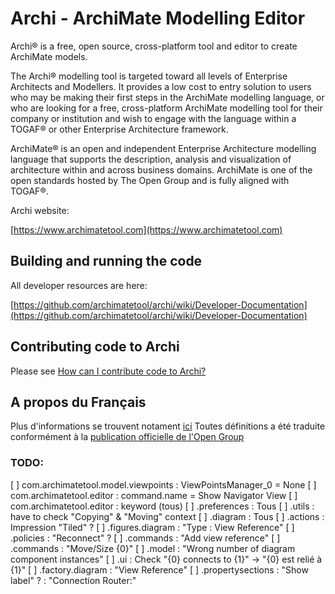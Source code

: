 

# Archi - ArchiMate Modelling Editor

Archi® is a free, open source, cross-platform tool and editor to create ArchiMate models.

The Archi® modelling tool is targeted toward all levels of Enterprise Architects and Modellers. It provides a low cost to entry solution to users who may be making their first steps in the ArchiMate modelling language, or who are looking for a free, cross-platform ArchiMate modelling tool for their company or institution and wish to engage with the language within a TOGAF® or other Enterprise Architecture framework.

ArchiMate® is an open and independent Enterprise Architecture modelling language that supports the description, analysis and visualization of architecture within and across business domains. ArchiMate is one of the open standards hosted by The Open Group and is fully aligned with TOGAF®.

Archi website:

[https://www.archimatetool.com](https://www.archimatetool.com)


## Building and running the code

All developer resources are here:

[https://github.com/archimatetool/archi/wiki/Developer-Documentation](https://github.com/archimatetool/archi/wiki/Developer-Documentation)


## Contributing code to Archi

Please see [How can I contribute code to Archi?](https://github.com/Phillipus/archi/wiki/How-can-I-contribute-code-to-Archi%3F)


## A propos du Français

Plus d'informations se trouvent notament [ici](https://github.com/archimatetool/archi/wiki/Translating-Archi)
Toutes définitions a été traduite conformément à la [publication officielle de l'Open Group](https://publications.opengroup.org/c204)

### TODO: 
[ ] com.archimatetool.model.viewpoints : ViewPointsManager_0 = None
[ ] com.archimatetool.editor     : command.name = Show Navigator View
[ ] com.archimatetool.editor     : keyword (tous)
    [ ] .preferences             : Tous
    [ ] .utils                   : have to check "Copying" & "Moving" context
    [ ] .diagram                 : Tous
            [ ] .actions         : Impression "Tiled" ?
            [ ] .figures.diagram :  "Type : View Reference"
            [ ] .policies        : "Reconnect" ?
            [ ] .commands        : "Add view reference"
            [ ] .commands        : "Move/Size {0}"
    [ ] .model                   : "Wrong number of diagram component instances"
    [ ] .ui                      : Check "{0} connects to {1}" -> "{0} est relié à {1}"
        [ ] .factory.diagram     :  "View Reference"
    [ ] .propertysections        : "Show label" ?
                                 : "Connection Router:"

